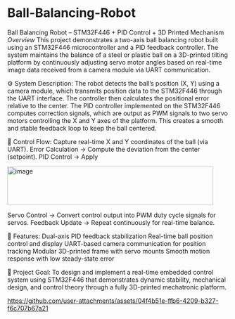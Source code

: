 # Ball-Balancing-Robot
Ball Balancing Robot – STM32F446 + PID Control + 3D Printed Mechanism
*Overview*
This project demonstrates a two-axis ball balancing robot built using an STM32F446 microcontroller and a PID feedback controller.
The system maintains the balance of a steel or plastic ball on a 3D-printed tilting platform by continuously adjusting servo motor angles based on real-time image data received from a camera module via UART communication.

⚙️ System Description:
The robot detects the ball’s position (X, Y) using a camera module, which transmits position data to the STM32F446 through the UART interface.
The controller then calculates the positional error relative to the center.
The PID controller implemented on the STM32F446 computes correction signals, which are output as PWM signals to two servo motors controlling the X and Y axes of the platform.
This creates a smooth and stable feedback loop to keep the ball centered.

🔁 Control Flow:
Capture real-time X and Y coordinates of the ball (via UART).
Error Calculation → Compute the deviation from the center (setpoint).
PID Control → Apply

<img width="468" height="88" alt="image" src="https://github.com/user-attachments/assets/8ed98639-6e4d-426a-92a4-2e4a88566fdf" />

Servo Control → Convert control output into PWM duty cycle signals for servos.
Feedback Update → Repeat continuously for real-time balance.

🚀 Features:
Dual-axis PID feedback stabilization
Real-time ball position control and display
UART-based camera communication for position tracking
Modular 3D-printed frame with servo mounts
Smooth motion response with low steady-state error

🎯 Project Goal:
To design and implement a real-time embedded control system using STM32F446 that demonstrates dynamic stability, mechanical design, and control theory through a fully 3D-printed mechatronic platform.


https://github.com/user-attachments/assets/04f4b51e-ffb6-4209-b327-f6c707b67a21



